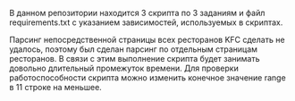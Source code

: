 В данном репозитории находится 3 скрипта по 3 заданиям и файл requirements.txt с указанием зависимостей, используемых в скриптах.

Парсинг непосредственной страницы всех ресторанов KFC сделать не удалось, поэтому был сделан парсинг по отдельным страницам ресторанов. 
В связи с этим выполнение скрипта будет занимать довольно длительный промежуток времени.
Для проверки работоспособности скрипта можно изменить конечное значение range в 11 строке на меньшее.
